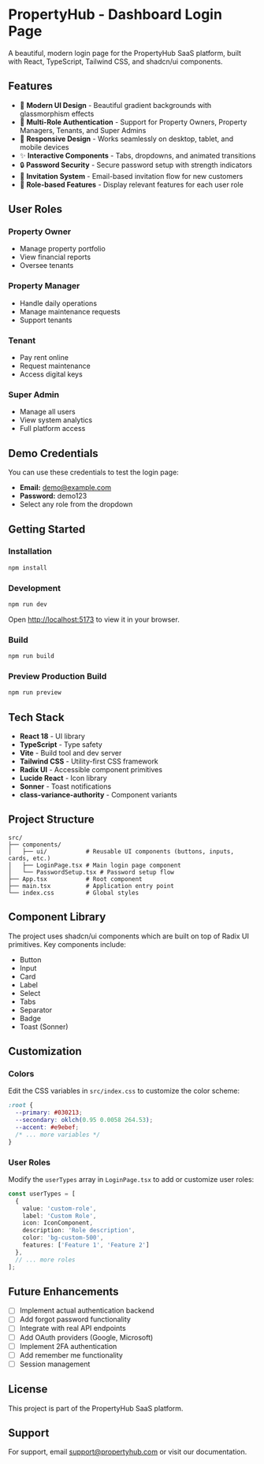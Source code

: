 # PropertyHub - Dashboard Login Page

A beautiful, modern login page for the PropertyHub SaaS platform, built with React, TypeScript, Tailwind CSS, and shadcn/ui components.

## Features

- 🎨 **Modern UI Design** - Beautiful gradient backgrounds with glassmorphism effects
- 🔐 **Multi-Role Authentication** - Support for Property Owners, Property Managers, Tenants, and Super Admins
- 📱 **Responsive Design** - Works seamlessly on desktop, tablet, and mobile devices
- ✨ **Interactive Components** - Tabs, dropdowns, and animated transitions
- 🔒 **Password Security** - Secure password setup with strength indicators
- 📧 **Invitation System** - Email-based invitation flow for new customers
- 🎯 **Role-based Features** - Display relevant features for each user role

## User Roles

### Property Owner
- Manage property portfolio
- View financial reports
- Oversee tenants

### Property Manager
- Handle daily operations
- Manage maintenance requests
- Support tenants

### Tenant
- Pay rent online
- Request maintenance
- Access digital keys

### Super Admin
- Manage all users
- View system analytics
- Full platform access

## Demo Credentials

You can use these credentials to test the login page:

- **Email:** demo@example.com
- **Password:** demo123
- Select any role from the dropdown

## Getting Started

### Installation

```bash
npm install
```

### Development

```bash
npm run dev
```

Open [http://localhost:5173](http://localhost:5173) to view it in your browser.

### Build

```bash
npm run build
```

### Preview Production Build

```bash
npm run preview
```

## Tech Stack

- **React 18** - UI library
- **TypeScript** - Type safety
- **Vite** - Build tool and dev server
- **Tailwind CSS** - Utility-first CSS framework
- **Radix UI** - Accessible component primitives
- **Lucide React** - Icon library
- **Sonner** - Toast notifications
- **class-variance-authority** - Component variants

## Project Structure

```
src/
├── components/
│   ├── ui/           # Reusable UI components (buttons, inputs, cards, etc.)
│   ├── LoginPage.tsx # Main login page component
│   └── PasswordSetup.tsx # Password setup flow
├── App.tsx           # Root component
├── main.tsx          # Application entry point
└── index.css         # Global styles
```

## Component Library

The project uses shadcn/ui components which are built on top of Radix UI primitives. Key components include:

- Button
- Input
- Card
- Label
- Select
- Tabs
- Separator
- Badge
- Toast (Sonner)

## Customization

### Colors

Edit the CSS variables in `src/index.css` to customize the color scheme:

```css
:root {
  --primary: #030213;
  --secondary: oklch(0.95 0.0058 264.53);
  --accent: #e9ebef;
  /* ... more variables */
}
```

### User Roles

Modify the `userTypes` array in `LoginPage.tsx` to add or customize user roles:

```typescript
const userTypes = [
  {
    value: 'custom-role',
    label: 'Custom Role',
    icon: IconComponent,
    description: 'Role description',
    color: 'bg-custom-500',
    features: ['Feature 1', 'Feature 2']
  },
  // ... more roles
];
```

## Future Enhancements

- [ ] Implement actual authentication backend
- [ ] Add forgot password functionality
- [ ] Integrate with real API endpoints
- [ ] Add OAuth providers (Google, Microsoft)
- [ ] Implement 2FA authentication
- [ ] Add remember me functionality
- [ ] Session management

## License

This project is part of the PropertyHub SaaS platform.

## Support

For support, email support@propertyhub.com or visit our documentation.


